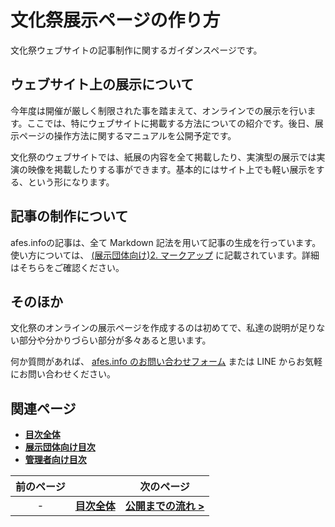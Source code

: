 # 文化祭展示ページの作り方

文化祭ウェブサイトの記事制作に関するガイダンスページです。

## ウェブサイト上の展示について

今年度は開催が厳しく制限された事を踏まえて、オンラインでの展示を行います。ここでは、特にウェブサイトに掲載する方法についての紹介です。後日、展示ページの操作方法に関するマニュアルを公開予定です。

文化祭のウェブサイトでは、紙展の内容を全て掲載したり、実演型の展示では実演の映像を掲載したりする事ができます。基本的にはサイト上でも軽い展示をする、という形になります。

## 記事の制作について

afes.infoの記事は、全て Markdown 記法を用いて記事の生成を行っています。
使い方については、 [(展示団体向け)2. マークアップ](/exhibition/2-markup) に記載されています。詳細はそちらをご確認ください。

## そのほか

文化祭のオンラインの展示ページを作成するのは初めてで、私達の説明が足りない部分や分かりづらい部分が多々あると思います。

何か質問があれば、 [afes.info のお問い合わせフォーム](https://afes.info/contact) または LINE からお気軽にお問い合わせください。

## 関連ページ

- **[目次全体](/)**
- **[展示団体向け目次](/exhibition)**
- **[管理者向け目次](/admin)**

| 前のページ | | 次のページ |
| :-: | :-: | :-: |
| -  | **[目次全体](/)** | **[公開までの流れ >](/common/operation)** |
